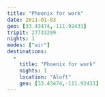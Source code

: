 ```yaml
---
title: "Phoenix for work"
date: 2011-01-03
geo: [33.43474,-111.92431]
tripit: 27733299
nights: 1
modes: ["air"]
destinations:
  -
    title: "Phoenix for work"
    nights: 1
    location: "Aloft"
    geo: [33.43474,-111.92431]
---
```



